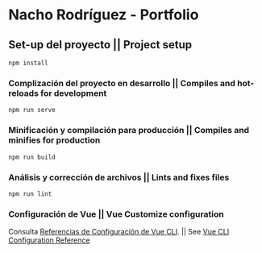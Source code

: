 # Nacho Rodríguez - Portfolio

## Set-up del proyecto || Project setup
```
npm install
```

### Complización del proyecto en desarrollo || Compiles and hot-reloads for development
```
npm run serve
```

### Minificación y compilación para producción || Compiles and minifies for production
```
npm run build
```

### Análisis y corrección de archivos || Lints and fixes files
```
npm run lint
```

### Configuración de Vue || Vue Customize configuration
Consulta [Referencias de Configuración de Vue CLI](https://cli.vuejs.org/config/). || See [Vue CLI Configuration Reference](https://cli.vuejs.org/config/)